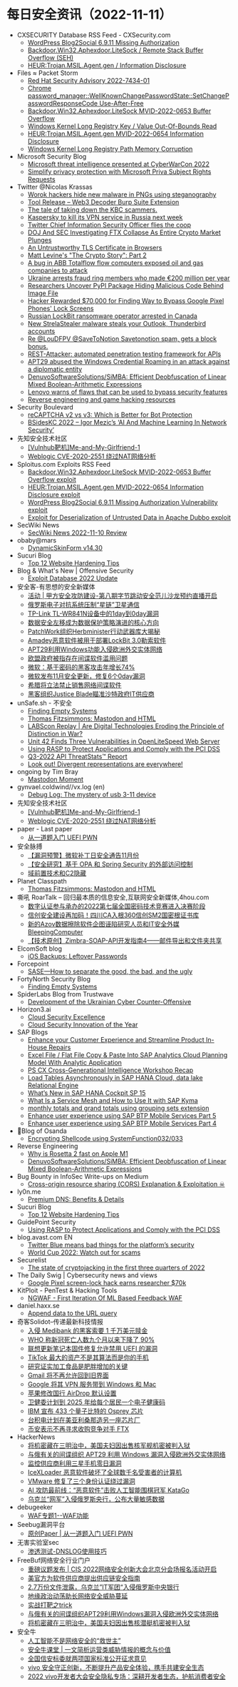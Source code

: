# 每日安全资讯（2022-11-11）

- CXSECURITY Database RSS Feed - CXSecurity.com
  - [WordPress Blog2Social 6.9.11 Missing Authorization](https://cxsecurity.com/issue/WLB-2022110010)
  - [Backdoor.Win32.Aphexdoor.LiteSock / Remote Stack Buffer Overflow (SEH)](https://cxsecurity.com/issue/WLB-2022110009)
  - [HEUR:Trojan.MSIL.Agent.gen / Information Disclosure](https://cxsecurity.com/issue/WLB-2022110008)
- Files ≈ Packet Storm
  - [Red Hat Security Advisory 2022-7434-01](https://packetstormsecurity.com/files/169810/RHSA-2022-7434-01.txt)
  - [Chrome password_manager::WellKnownChangePasswordState::SetChangePasswordResponseCode Use-After-Free](https://packetstormsecurity.com/files/169809/GS20221110134348.tgz)
  - [Backdoor.Win32.Aphexdoor.LiteSock MVID-2022-0653 Buffer Overflow](https://packetstormsecurity.com/files/169808/MVID-2022-0653.txt)
  - [Windows Kernel Long Registry Key / Value Out-Of-Bounds Read](https://packetstormsecurity.com/files/169807/GS20221110133825.tgz)
  - [HEUR:Trojan.MSIL.Agent.gen MVID-2022-0654 Information Disclosure](https://packetstormsecurity.com/files/169806/MVID-2022-0654.txt)
  - [Windows Kernel Long Registry Path Memory Corruption](https://packetstormsecurity.com/files/169805/GS20221110133351.tgz)
- Microsoft Security Blog
  - [Microsoft threat intelligence presented at CyberWarCon 2022](https://www.microsoft.com/en-us/security/blog/2022/11/10/microsoft-threat-intelligence-presented-at-cyberwarcon-2022/)
  - [Simplify privacy protection with Microsoft Priva Subject Rights Requests](https://www.microsoft.com/en-us/security/blog/2022/11/10/simplify-privacy-protection-with-microsoft-priva-subject-rights-requests/)
- Twitter @Nicolas Krassas
  - [Worok hackers hide new malware in PNGs using steganography](https://twitter.com/Dinosn/status/1590789735705894912)
  - [Tool Release – Web3 Decoder Burp Suite Extension](https://twitter.com/Dinosn/status/1590789631485702144)
  - [The tale of taking down the KBC scammers.](https://twitter.com/Dinosn/status/1590778467808935936)
  - [Kaspersky to kill its VPN service in Russia next week](https://twitter.com/Dinosn/status/1590778399966244864)
  - [Twitter Chief Information Security Officer flies the coop](https://twitter.com/Dinosn/status/1590778235704709122)
  - [DOJ And SEC Investigating FTX Collapse As Entire Crypto Market Plunges](https://twitter.com/Dinosn/status/1590778020846915585)
  - [An Untrustworthy TLS Certificate in Browsers](https://twitter.com/Dinosn/status/1590741734849642496)
  - [Matt Levine's "The Crypto Story": Part 2](https://twitter.com/Dinosn/status/1590741610081714177)
  - [A bug in ABB Totalflow flow computers exposed oil and gas companies to attack](https://twitter.com/Dinosn/status/1590741549008420865)
  - [Ukraine arrests fraud ring members who made €200 million per year](https://twitter.com/Dinosn/status/1590741523368669187)
  - [Researchers Uncover PyPI Package Hiding Malicious Code Behind Image File](https://twitter.com/Dinosn/status/1590741482604212224)
  - [Hacker Rewarded $70,000 for Finding Way to Bypass Google Pixel Phones' Lock Screens](https://twitter.com/Dinosn/status/1590741408834408448)
  - [Russian LockBit ransomware operator arrested in Canada](https://twitter.com/Dinosn/status/1590741376286674948)
  - [New StrelaStealer malware steals your Outlook, Thunderbird accounts](https://twitter.com/Dinosn/status/1590690276909015040)
  - [Re @LouDFPV @SaveToNotion Savetonotion spam, gets a block bonus.](https://twitter.com/Dinosn/status/1590674653852598272)
  - [REST-Attacker: automated penetration testing framework for APIs](https://twitter.com/Dinosn/status/1590660212465471490)
  - [APT29 abused the Windows Credential Roaming in an attack against a diplomatic entity](https://twitter.com/Dinosn/status/1590660182937604097)
  - [DenuvoSoftwareSolutions/SiMBA: Efficient Deobfuscation of Linear Mixed Boolean-Arithmetic Expressions](https://twitter.com/Dinosn/status/1590650986821189632)
  - [Lenovo warns of flaws that can be used to bypass security features](https://twitter.com/Dinosn/status/1590608508353138689)
  - [Reverse engineering and game hacking resources](https://twitter.com/Dinosn/status/1590596767577706496)
- Security Boulevard
  - [reCAPTCHA v2 vs v3: Which is Better for Bot Protection](https://securityboulevard.com/2022/11/recaptcha-v2-vs-v3-which-is-better-for-bot-protection/)
  - [BSidesKC 2022 – Igor Mezic’s ‘AI And Machine Learning In Network Security’](https://securityboulevard.com/2022/11/bsideskc-2022-igor-mezics-ai-and-machine-learning-in-network-security/)
- 先知安全技术社区
  - [[Vulnhub靶机]Me-and-My-Girlfriend-1](https://xz.aliyun.com/t/11827)
  - [Weblogic CVE-2020-2551 绕过NAT网络分析](https://xz.aliyun.com/t/11825)
- Sploitus.com Exploits RSS Feed
  - [Backdoor.Win32.Aphexdoor.LiteSock MVID-2022-0653 Buffer Overflow exploit](https://sploitus.com/exploit?id=PACKETSTORM:169808&utm_source=rss&utm_medium=rss)
  - [HEUR:Trojan.MSIL.Agent.gen MVID-2022-0654 Information Disclosure exploit](https://sploitus.com/exploit?id=PACKETSTORM:169806&utm_source=rss&utm_medium=rss)
  - [WordPress Blog2Social 6.9.11 Missing Authorization Vulnerability exploit](https://sploitus.com/exploit?id=1337DAY-ID-38058&utm_source=rss&utm_medium=rss)
  - [Exploit for Deserialization of Untrusted Data in Apache Dubbo exploit](https://sploitus.com/exploit?id=3B9BAEE7-9CDE-5F72-9D37-C3C723635C0B&utm_source=rss&utm_medium=rss)
- SecWiki News
  - [SecWiki News 2022-11-10 Review](http://www.sec-wiki.com/?2022-11-10)
- obaby@mars
  - [DynamicSkinForm v14.30](https://h4ck.org.cn/2022/11/dynamicskinform-v14-30/)
- Sucuri Blog
  - [Top 12 Website Hardening Tips](https://blog.sucuri.net/2022/11/top-12-website-hardening-tips.html)
- Blog & What's New | Offensive Security
  - [Exploit Database 2022 Update](https://www.offensive-security.com/offsec/exploit-db-2022-update/)
- 安全客-有思想的安全新媒体
  - [活动 | 甲方安全攻防建设-第八期字节跳动安全范儿沙龙预约直播开启](https://www.anquanke.com/post/id/283031)
  - [俄罗斯电子对抗系统压制“星链”卫星通信](https://www.anquanke.com/post/id/283088)
  - [TP-Link TL-WR841N设备中的1day到0day漏洞](https://www.anquanke.com/post/id/282931)
  - [数据安全左移成为数据保护策略演进的核心方向](https://www.anquanke.com/post/id/283078)
  - [PatchWork组织Herbminister行动武器库大揭秘](https://www.anquanke.com/post/id/282106)
  - [Amadey恶意软件被用于部署LockBit 3.0勒索软件](https://www.anquanke.com/post/id/283062)
  - [APT29利用Windows功能入侵欧洲外交实体网络](https://www.anquanke.com/post/id/283059)
  - [欧盟政府被指存在间谍软件滥用问题](https://www.anquanke.com/post/id/283055)
  - [微软：基于密码的黑客攻击年增长74%](https://www.anquanke.com/post/id/283052)
  - [微软发布11月安全更新，修复6个0day漏洞](https://www.anquanke.com/post/id/283043)
  - [希腊将立法禁止销售网络间谍软件](https://www.anquanke.com/post/id/283035)
  - [黑客组织Justice Blade瞄准沙特政府IT供应商](https://www.anquanke.com/post/id/282960)
- unSafe.sh - 不安全
  - [Finding Empty Systems](https://buaq.net/go-135102.html)
  - [Thomas Fitzsimmons: Mastodon and HTML](https://buaq.net/go-135086.html)
  - [LABScon Replay | Are Digital Technologies Eroding the Principle of Distinction in War?](https://buaq.net/go-135089.html)
  - [Unit 42 Finds Three Vulnerabilities in OpenLiteSpeed Web Server](https://buaq.net/go-135097.html)
  - [Using RASP to Protect Applications and Comply with the PCI DSS](https://buaq.net/go-135088.html)
  - [Q3-2022 API ThreatStats™ Report](https://buaq.net/go-135087.html)
  - [Look out! Divergent representations are everywhere!](https://buaq.net/go-135073.html)
- ongoing by Tim Bray
  - [Mastodon Moment](https://www.tbray.org/ongoing/When/202x/2022/11/10/Mastodon)
- gynvael.coldwind//vx.log (en)
  - [Debug Log: The mystery of usb 3-11 device](https://gynvael.coldwind.pl/?id=757)
- 先知安全技术社区
  - [[Vulnhub靶机]Me-and-My-Girlfriend-1](https://xz.aliyun.com/t/11827)
  - [Weblogic CVE-2020-2551 绕过NAT网络分析](https://xz.aliyun.com/t/11825)
- paper - Last paper
  - [从一道题入门 UEFI PWN](https://paper.seebug.org/2010/)
- 安全脉搏
  - [【漏洞预警】微软补丁日安全通告11月份](https://www.secpulse.com/archives/190852.html)
  - [【安全研究】基于 OPA 和 Spring Security 的外部访问控制](https://www.secpulse.com/archives/190847.html)
  - [域前置技术和C2隐藏](https://www.secpulse.com/archives/190825.html)
- Planet Classpath
  - [Thomas Fitzsimmons: Mastodon and HTML](https://www.fitzsim.org/blog/?p=465)
- 嘶吼 RoarTalk – 回归最本质的信息安全,互联网安全新媒体,4hou.com
  - [数字认证参与承办的2022第七届全国密码技术竞赛进入决赛阶段](https://www.4hou.com/posts/7JmO)
  - [信创安全建设再加码！四川CA入根360信创SM2国密根证书库](https://www.4hou.com/posts/50kA)
  - [新的Azov数据擦除软件企图诬陷研究人员和IT安全外媒BleepingComputer](https://www.4hou.com/posts/jJwY)
  - [【技术原创】Zimbra-SOAP-API开发指南4——邮件导出和文件夹共享](https://www.4hou.com/posts/LBwW)
- ElcomSoft blog
  - [iOS Backups: Leftover Passwords](https://blog.elcomsoft.com/2022/11/ios-backups-leftover-passwords/)
- Forcepoint
  - [SASE—How to separate the good, the bad, and the ugly](https://www.forcepoint.com/blog/insights/sase-good-bad-and-ugly)
- FortyNorth Security Blog
  - [Finding Empty Systems](https://fortynorthsecurity.com/blog/finding-empty-systems/)
- SpiderLabs Blog from Trustwave
  - [Development of the Ukrainian Cyber Counter-Offensive](https://www.trustwave.com/en-us/resources/blogs/spiderlabs-blog/development-of-the-ukrainian-cyber-counter-offensive/)
- Horizon3.ai
  - [Cloud Security Excellence](https://www.businesswire.com/news/home/20221020005316/en/Horizon3.ai%E2%80%99s-NodeZero-Takes-Top-Honors-in-the-TMC-2022-Cloud-Security-Excellence-Awards#new_tab)
  - [Cloud Security Innovation of the Year](https://www.businesswire.com/news/home/20221013005346/en/Horizon3.ai-Named-Finalist-for-Cloud-Security-Innovation-of-the-Year-in-2022-SDC-Awards#new_tab)
- SAP Blogs
  - [Enhance your Customer Experience and Streamline Product In-House Repairs](https://blogs.sap.com/2022/11/10/enhance-your-customer-experience-and-streamline-product-in-house-repairs/)
  - [Excel File / Flat File Copy & Paste Into SAP Analytics Cloud Planning Model With Analytic Application](https://blogs.sap.com/2022/11/10/excel-file-flat-file-copy-paste-into-sap-analytics-cloud-planning-model-with-analytic-application/)
  - [PS CX Cross-Generational Intelligence Workshop Recap](https://blogs.sap.com/2022/11/10/ps-cx-cross-generational-intelligence-workshop-recap/)
  - [Load Tables Asynchronously in SAP HANA Cloud, data lake Relational Engine](https://blogs.sap.com/2022/11/10/load-tables-asynchronously-in-sap-hana-cloud-data-lake-relational-engine/)
  - [What’s New in SAP HANA Cockpit SP 15](https://blogs.sap.com/2022/11/10/whats-new-in-sap-hana-cockpit-sp-15/)
  - [What Is a Service Mesh and How to Use It with SAP Kyma](https://blogs.sap.com/2022/11/10/what-is-a-service-mesh-and-how-to-use-it-with-sap-kyma/)
  - [monthly totals and grand totals using grouping sets extension](https://blogs.sap.com/2022/11/10/monthly-totals-and-grand-totals-using-grouping-sets-extension/)
  - [Enhance user experience using SAP BTP Mobile Services Part 5](https://blogs.sap.com/2022/11/10/enhance-user-experience-using-sap-btp-mobile-services-part-5/)
  - [Enhance user experience using SAP BTP Mobile Services Part 4](https://blogs.sap.com/2022/11/10/enhance-user-experience-using-sap-btp-mobile-services-part-4/)
- 🔐Blog of Osanda
  - [Encrypting Shellcode using SystemFunction032/033](https://osandamalith.com/2022/11/10/encrypting-shellcode-using-systemfunction032-033/)
- Reverse Engineering
  - [Why is Rosetta 2 fast on Apple M1](https://www.reddit.com/r/ReverseEngineering/comments/yraiy7/why_is_rosetta_2_fast_on_apple_m1/)
  - [DenuvoSoftwareSolutions/SiMBA: Efficient Deobfuscation of Linear Mixed Boolean-Arithmetic Expressions](https://www.reddit.com/r/ReverseEngineering/comments/yr65wf/denuvosoftwaresolutionssimba_efficient/)
- Bug Bounty in InfoSec Write-ups on Medium
  - [Cross-origin resource sharing (CORS) Explanation & Exploitation ☠](https://infosecwriteups.com/cross-origin-resource-sharing-cors-explanation-exploitation-b4179235728b?source=rss----7b722bfd1b8d--bug_bounty)
- ly0n.me
  - [Premium DNS: Benefits & Details](https://ly0n.me/premium-dns-benefits-details/)
- Sucuri Blog
  - [Top 12 Website Hardening Tips](https://blog.sucuri.net/2022/11/top-12-website-hardening-tips.html)
- GuidePoint Security
  - [Using RASP to Protect Applications and Comply with the PCI DSS](https://www.guidepointsecurity.com/blog/using-rasp-to-protect-applications-and-comply-with-the-pci-dss/)
- blog.avast.com EN
  - [Twitter Blue means bad things for the platform’s security](https://blog.avast.com/twitter-blue-security)
  - [World Cup 2022: Watch out for scams](https://blog.avast.com/fifa-world-cup-scams)
- Securelist
  - [The state of cryptojacking in the first three quarters of 2022](https://securelist.com/cryptojacking-report-2022/107898/)
- The Daily Swig | Cybersecurity news and views
  - [Google Pixel screen-lock hack earns researcher $70k](https://portswigger.net/daily-swig/google-pixel-screen-lock-hack-earns-researcher-70k)
- KitPloit - PenTest & Hacking Tools
  - [NGWAF - First Iteration Of ML Based Feedback WAF](http://www.kitploit.com/2022/11/ngwaf-first-iteration-of-ml-based.html)
- daniel.haxx.se
  - [Append data to the URL query](https://daniel.haxx.se/blog/2022/11/10/append-data-to-the-url-query/)
- 奇客Solidot–传递最新科技情报
  - [入侵 Medibank 的黑客索要 1 千万美元赎金](https://www.solidot.org/story?sid=73331)
  - [WHO 称新冠死亡人数九个月以来下降了 90%](https://www.solidot.org/story?sid=73330)
  - [联想更新笔记本固件修复允许禁用 UEFI 的漏洞](https://www.solidot.org/story?sid=73329)
  - [TikTok 最大的资产不是其算法而是你的手机](https://www.solidot.org/story?sid=73328)
  - [研究证实加工食品是肥胖增加的关键](https://www.solidot.org/story?sid=73327)
  - [Gmail 将不再允许回到旧界面](https://www.solidot.org/story?sid=73326)
  - [Google 将其 VPN 服务带到 Windows 和 Mac](https://www.solidot.org/story?sid=73325)
  - [苹果修改国行 AirDrop 默认设置](https://www.solidot.org/story?sid=73324)
  - [卫健委计划到 2025 年给每个居民一个电子健康码](https://www.solidot.org/story?sid=73323)
  - [IBM 宣布 433 个量子比特的 Osprey 芯片](https://www.solidot.org/story?sid=73322)
  - [台积电计划在美亚利桑那造另一座芯片厂](https://www.solidot.org/story?sid=73321)
  - [币安表示不再寻求收购竞争对手 FTX](https://www.solidot.org/story?sid=73320)
- HackerNews
  - [将机密藏在三明治中，美国夫妇因出售核军舰机密被判入狱](https://hackernews.cc/archives/42375)
  - [与俄有关的间谍组织 APT29 利用 Windows 漏洞入侵欧洲外交实体网络](https://hackernews.cc/archives/42371)
  - [监控供应商利用三星手机零日漏洞](https://hackernews.cc/archives/42365)
  - [IceXLoader 恶意软件破坏了全球数千名受害者的计算机](https://hackernews.cc/archives/42361)
  - [VMware 修复了三个身份认证绕过漏洞](https://hackernews.cc/archives/42357)
  - [AI 攻防最前线：“恶意软件”击败人工智能围棋冠军 KataGo](https://hackernews.cc/archives/42353)
  - [乌克兰“网军”入侵俄罗斯央行，公布大量敏感数据](https://hackernews.cc/archives/42350)
- debugeeker
  - [WAF专题1--WAF功能](https://mp.weixin.qq.com/s?__biz=MzU4NjY0NTExNA==&mid=2247486620&idx=1&sn=4c437990111021ee9fef4593e349e5cb&chksm=fdf96789ca8eee9fce0dabca3f3ca7bb548091bcb5acd0fa089123964609f345765ee1308f4a&scene=58&subscene=0#rd)
- Seebug漏洞平台
  - [原创Paper | 从一道题入门 UEFI PWN](https://mp.weixin.qq.com/s?__biz=MzAxNDY2MTQ2OQ==&mid=2650965918&idx=1&sn=9dc4143a2e6d2db7f14972674f17c464&chksm=8079c5acb70e4cba9f0936993727a80dcbb47963d560ac7ee3ebbd206189f2bb8fd8c16678cd&scene=58&subscene=0#rd)
- 无害实验室sec
  - [渗透测试-DNSLOG使用技巧](https://mp.weixin.qq.com/s?__biz=MzkwMTE4NDM5NA==&mid=2247486191&idx=1&sn=382054eeb8e3179f6c0386a001f7398c&chksm=c0b9e40af7ce6d1cd140521f3e5b78c88ed6da2dcd9d7ceca1c99a986793bf83f299b271f084&scene=58&subscene=0#rd)
- FreeBuf网络安全行业门户
  - [重磅议题发布 | CIS 2022网络安全创新大会北京分会场报名活动开启](https://www.freebuf.com/articles/349456.html)
  - [美官方为软件供应商提出供应链安全指南](https://www.freebuf.com/news/349435.html)
  - [2.7万份文件泄露，乌克兰”IT军团“入侵俄罗斯中央银行](https://www.freebuf.com/news/349422.html)
  - [地缘政治动荡助长网络安全威胁蔓延](https://www.freebuf.com/articles/349403.html)
  - [实战打靶之trick](https://www.freebuf.com/articles/web/349401.html)
  - [与俄有关的间谍组织APT29利用Windows漏洞入侵欧洲外交实体网络](https://www.freebuf.com/news/349385.html)
  - [将机密藏在三明治中，美国夫妇因出售核潜艇机密被判入狱](https://www.freebuf.com/news/349380.html)
- 安全牛
  - [人工智能不是网络安全的“救世主”](https://www.aqniu.com/homenews/90946.html)
  - [安全牛课堂 | 一文简析运营类威胁情报的概念与价值](https://www.aqniu.com/homenews/90947.html)
  - [全国信安标委就两项国家标准公开征求意见](https://www.aqniu.com/homenews/90945.html)
  - [vivo 安全守正创新，不断提升产品安全体验，携手共建安全生态](https://www.aqniu.com/vendor/90933.html)
  - [2022 vivo开发者大会安全隐私专场：深耕开发者生态，护航消费者安全](https://www.aqniu.com/vendor/90924.html)
